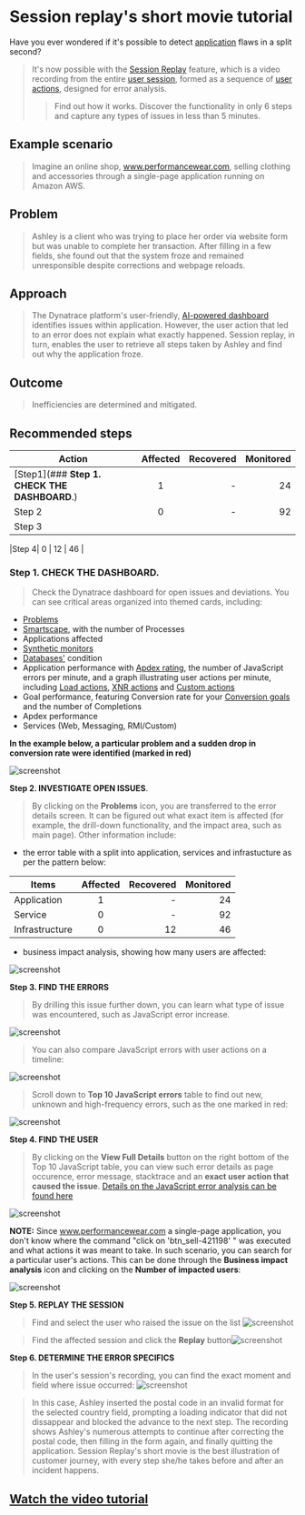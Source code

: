 # Session replay's short movie tutorial 


Have you ever wondered if it's possible to detect [application](https://www.dynatrace.com/support/help/how-to-use-dynatrace/real-user-monitoring/basic-concepts/applications) flaws in a split second? 
>It's now possible with the [Session Replay](https://www.dynatrace.com/support/help/how-to-use-dynatrace/real-user-monitoring/basic-concepts/session-replay) feature, which is a  video recording from the entire [user session](https://www.dynatrace.com/support/help/how-to-use-dynatrace/real-user-monitoring/basic-concepts/user-session), formed as a sequence of [user actions](https://www.dynatrace.com/support/help/how-to-use-dynatrace/real-user-monitoring/basic-concepts/user-actions), designed for error analysis.
>>Find out how it works. Discover the functionality in only 6 steps and capture any types of issues in less than 5 minutes.

  ## **Example scenario**
  >Imagine an online shop, www.performancewear.com,  selling clothing and accessories through a single-page application running on Amazon AWS.
  
  ## **Problem**
  >Ashley is a client who was trying to place her order via website form but was unable to complete her transaction. After filling in a few fields, she found out that the system  froze and remained unresponsible despite corrections and webpage reloads. 
  
 ## **Approach**
  >The Dynatrace platform's user-friendly, [AI-powered dashboard](https://www.dynatrace.com/support/help/how-to-use-dynatrace/dashboards-and-charts) identifies issues within application. However, the user action that led to an error does not explain what exactly happened. Session replay, in turn, enables the user to retrieve all steps taken by Ashley and find out why the application froze.
  
  ## **Outcome**
 >Inefficiencies are determined and mitigated.


 
## **Recommended steps**

| Action       |      Affected | Recovered| Monitored|
|------------  |:-------------:|------:   |------:   |
|[Step1](### **__Step 1. CHECK THE DASHBOARD__**.)        |       1       |   -      |    24    |
|Step 2        |       0       |   -      |    92    |
|Step 3        |

|Step 4|       0       |   12     |    46    |




  ### **__Step 1. CHECK THE DASHBOARD__**. 
 >Check the Dynatrace dashboard for open issues and deviations. You can see critical areas organized into themed cards, including:
 * [Problems](https://www.dynatrace.com/support/help/how-to-use-dynatrace/problem-detection-and-analysis)
 * [Smartscape](https://www.dynatrace.com/support/help/how-to-use-dynatrace/smartscape), with the number of Processes
 * Applications affected
 * [Synthetic monitors](https://www.dynatrace.com/support/help/how-to-use-dynatrace/synthetic-monitoring)
 * [Databases'](https://www.dynatrace.com/support/help/how-to-use-dynatrace/databases) condition
 * Application performance with [Apdex rating](https://www.dynatrace.com/support/help/how-to-use-dynatrace/real-user-monitoring/basic-concepts/ratings/apdex-ratings), the number of JavaScript errors per minute,  and a graph illustrating user actions per minute, including
 [Load actions](https://www.dynatrace.com/support/help/how-to-use-dynatrace/real-user-monitoring/basic-concepts/user-actions#load-action), 
  [XNR actions](https://www.dynatrace.com/support/help/how-to-use-dynatrace/real-user-monitoring/basic-concepts/user-actions#xhr-action)
  and [Custom actions](https://www.dynatrace.com/support/help/how-to-use-dynatrace/real-user-monitoring/basic-concepts/user-actions#custom-action)
 * Goal performance, featuring Conversion rate for your [Conversion goals](https://www.dynatrace.com/support/help/how-to-use-dynatrace/real-user-monitoring/how-to-use-real-user-monitoring/web-applications/define-conversion-goals) and the number of Completions
 * Apdex performance 
 * Services (Web, Messaging, RMI/Custom)

 **In the example below, a particular problem and a sudden drop in conversion rate were identified (marked in red)**
 
![screenshot](https://github.com/AnnaRyb/Screenshots/blob/main/Deviations_.jpg)

**__Step 2. INVESTIGATE OPEN ISSUES__**. 
>By clicking on the **Problems** icon, you are transferred to the error details screen. It can be figured out what exact item is affected (for example, the drill-down functionality, and the impact area, such as main page). Other information include:
* the error table with a split into application, services and infrastucture as per the pattern below:

| Items        |      Affected | Recovered| Monitored|
|------------  |:-------------:|------:   |------:   |
|Application   |       1       |   -      |    24    |
|Service       |       0       |   -      |    92    |
|Infrastructure|       0       |   12     |    46    |

* business impact analysis, showing how many users are affected:




 ![screenshot](https://github.com/AnnaRyb/Screenshots/blob/main/Business%202impact%20analysis.png)
 
 
 **__Step 3. FIND THE ERRORS__** 
 >By drilling this issue further down, you can learn what type of issue was encountered, such as JavaScript error increase.
 
 
 
 
 ![screenshot](https://github.com/AnnaRyb/Screenshots/blob/main/JavaScript%20Error.png)
 
 
 
 
 
 
 >You can also compare JavaScript errors with user actions on a timeline:
 >
 
 
 
 
 ![screenshot](https://github.com/AnnaRyb/Screenshots/blob/main/Comparison.jpg)
 
 
 
 
 
 
 >Scroll down to **Top 10 JavaScript errors** table to find out new, unknown and high-frequency errors, such as the one marked in red: 
 
 
 
 
 
 ![screenshot](https://github.com/AnnaRyb/Screenshots/blob/main/Top%2010%20JavaScript%20errors1.jpg)
 
 
 
 
 
 **__Step 4. FIND THE USER__** 
 >By clicking on the **View Full Details** button on the right bottom of the Top 10 JavaScript table, you can view such error details as page occurence, error message, stacktrace and an **exact user action that caused the issue**. [Details on the JavaScript error analysis can be found here](https://www.dynatrace.com/support/help/how-to-use-dynatrace/real-user-monitoring/how-to-use-real-user-monitoring/web-applications/source-map-support-for-javascript-error-analysis)
 
 
 
 ![screenshot](https://github.com/AnnaRyb/Screenshots/blob/main/User%20action.png)
 
 
 **__NOTE:__** Since www.performancewear.com a single-page application, you don't know where the command "click on 'btn_sell-421198' " was executed and what actions it was meant to take. In such scenario, you can search for a particular user's actions.  This can be done through the **Business impact analysis** icon and clicking on the **Number of impacted users**:
 
  ![screenshot](https://github.com/AnnaRyb/Screenshots/blob/main/business%20impact%20analysis3.png)
  
  
  **__Step 5. REPLAY THE SESSION__**
  
  >Find and select the user who raised the issue on the list ![screenshot](https://github.com/AnnaRyb/Screenshots/blob/main/user%20search.png)
  
  >Find the affected session and click the **Replay** button![screenshot](https://github.com/AnnaRyb/Screenshots/blob/main/Replay%20button.png) 


 **__Step 6. DETERMINE THE ERROR SPECIFICS__**
 >In the user's session's recording, you can find the exact moment and field where issue occurred:
 ![screenshot](https://github.com/AnnaRyb/Screenshots/blob/main/Postal%20code.png) 
 
 >In this case, Ashley inserted the postal code in an invalid format for the selected country field, prompting a loading indicator that did not dissappear and blocked the  advance to the next step. The recording shows Ashley's numerous attempts to continue after correcting the postal code, then filling in the form again, and finally quitting the application.
 > Session Replay's short movie is the best illustration of customer journey, with every step she/he takes before and after an incident happens.
 
 ## **[Watch the video tutorial](https://video.dynatrace.com/watch/TNuevLCmF91DD1zW1X9bqD)** 
 
 
 
 
 
 

